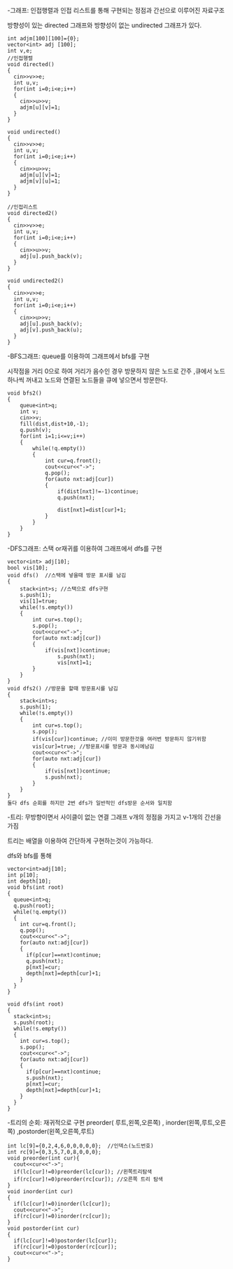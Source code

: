 -그래프: 인접행렬과 인접 리스트를 통해 구현되는 정점과 간선으로 이루어진 자료구조 

방향성이 있는 directed 그래프와 방향성이 없는 undirected 그래프가 있다.

```
int adjm[100][100]={0};
vector<int> adj [100];
int v,e;
//인접행렬
void directed()
{
  cin>>v>>e;
  int u,v;
  for(int i=0;i<e;i++)
  {
    cin>>u>>v;
    adjm[u][v]=1;
  }
}

void undirected()
{
  cin>>v>>e;
  int u,v;
  for(int i=0;i<e;i++)
  {
    cin>>u>>v;
    adjm[u][v]=1;
    adjm[v][u]=1;
  }
}

//인접리스트 
void directed2()
{
  cin>>v>>e;
  int u,v;
  for(int i=0;i<e;i++)
  {
    cin>>u>>v;
    adj[u].push_back(v);
  }
}

void undirected2()
{
  cin>>v>>e;
  int u,v;
  for(int i=0;i<e;i++)
  {
    cin>>u>>v;
    adj[u].push_back(v);
    adj[v].push_back(u);
  }
}
```
-BFS그래프:  queue를 이용하여 그래프에서 bfs를 구현 

  시작점을 거리 0으로 하여 거리가 음수인 경우 방문하지 않은 노드로 간주 ,큐에서 노드 하나씩 꺼내고 노드와 연결된 노드들을 큐에 넣으면서 방문한다. 

```
void bfs2()
{
	queue<int>q;
	int v;
	cin>>v;
	fill(dist,dist+10,-1);
	q.push(v);
	for(int i=1;i<=v;i++)
	{
		while(!q.empty())
		{	
			int cur=q.front();
			cout<<cur<<"->";
			q.pop();
			for(auto nxt:adj[cur])
			{
				if(dist[nxt]!=-1)continue;
				q.push(nxt);

				dist[nxt]=dist[cur]+1;
			}
		}
	}
}
```

-DFS그래프: 스택 or재귀를 이용하여 그래프에서 dfs를 구현 
```
vector<int> adj[10];
bool vis[10];
void dfs()  //스택에 넣을때 방문 표시를 남김 
{
	stack<int>s; //스택으로 dfs구현 
	s.push(1);
	vis[1]=true;
	while(!s.empty())
	{
		int cur=s.top();
		s.pop();
		cout<<cur<<"->";
		for(auto nxt:adj[cur])
		{
			if(vis[nxt])continue;
				s.push(nxt);
				vis[nxt]=1;
		}
	}
}
void dfs2() //방문을 할때 방문표시를 남김
{
	stack<int>s;
	s.push(1);
	while(!s.empty())
	{
		int cur=s.top();
		s.pop();
		if(vis[cur])continue; //이미 방문한것을 여러번 방문하지 않기위함
		vis[cur]=true; //방문표시를 방문과 동시에남김
		cout<<cur<<"->";
		for(auto nxt:adj[cur])
		{
			if(vis[nxt])continue;
			s.push(nxt);
		}
	}
}
둘다 dfs 순회를 하지만 2번 dfs가 일반적인 dfs방문 순서와 일치함 
```

-트리: 무방향이면서 사이클이 없는 연결 그래프 v개의 정점을 가지고 v-1개의 간선을 가짐

트리는 배열을 이용하여 간단하게 구현하는것이 가능하다.

dfs와 bfs를 통해 
```
vector<int>adj[10];
int p[10];
int depth[10];
void bfs(int root)
{
  queue<int>q;
  q.push(root);
  while(!q.empty())
  {
    int cur=q.front();
    q.pop();
    cout<<cur<<"->";
    for(auto nxt:adj[cur])
    {
      if(p[cur]==nxt)continue;
      q.push(nxt);
      p[nxt]=cur;
      depth[nxt]=depth[cur]+1;
    }
  }
}

void dfs(int root)
{
  stack<int>s;
  s.push(root);
  while(!s.empty())
  {
    int cur=s.top();
    s.pop();
    cout<<cur<<"->";
    for(auto nxt:adj[cur])
    {
      if(p[cur]==nxt)continue;
      s.push(nxt);
      p[nxt]=cur;
      depth[nxt]=depth[cur]+1;
    }
  }
}
```

-트리의 순회: 재귀적으로 구현 preorder( 루트,왼쪽,오른쪽) , inorder(왼쪽,루트,오른쪽) ,postorder(왼쪽,오른쪽,루트)
```
int lc[9]={0,2,4,6,0,0,0,0,0};  //인덱스(노드번호)
int rc[9]={0,3,5,7,0,8,0,0,0};
void preorder(int cur){
  cout<<cur<<"->";
  if(lc[cur]!=0)preorder(lc[cur]); //왼쪽트리탐색
  if(rc[cur]!=0)preorder(rc[cur]); //오른쪽 트리 탐색
}
void inorder(int cur)
{
  if(lc[cur]!=0)inorder(lc[cur]);
  cout<<cur<<"->";
  if(rc[cur]!=0)inorder(rc[cur]);
}
void postorder(int cur)
{
  if(lc[cur]!=0)postorder(lc[cur]);
  if(rc[cur]!=0)postorder(rc[cur]);
  cout<<cur<<"->";
}
```













